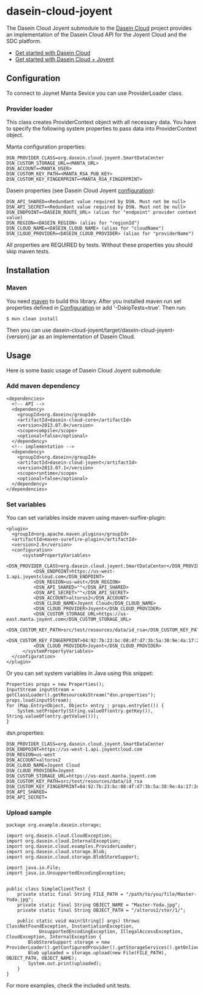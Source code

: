 dasein-cloud-joyent
===================

The Dasein Cloud Joyent submodule to the [Dasein Cloud](https://github.com/greese/dasein-cloud) project provides
an implementation of the Dasein Cloud API for the Joyent Cloud and the SDC platform.

* [Get started with Dasein Cloud](https://github.com/greese/dasein-cloud)
* [Get started with Dasein Cloud + Joyent](https://github.com/greese/dasein-cloud-joyent/wiki)

Configuration
-------------------

To connect to Joynet Manta Sevice you can use ProviderLoader class.

### Provider loader

This class creates ProviderContext object with all necessary data. You have to specify the following system properties to
pass data into ProviderContext object.

Manta configuration properties:

    DSN_PROVIDER_CLASS=org.dasein.cloud.joyent.SmartDataCenter
    DSN_CUSTOM_STORAGE_URL=<MANTA_URL>
    DSN_ACCOUNT=<MANTA_USER>
    DSN_CUSTOM_KEY_PATH=<MANTA_RSA_PUB_KEY>
    DSN_CUSTOM_KEY_FINGERPRINT=<MANTA_RSA_FINGERPRINT>

Dasein properties (see Dasein Cloud Joyent [configuration](https://github.com/greese/dasein-cloud-joyent/wiki/Configuration)):

    DSN_API_SHARED=<Redundant value required by DSN. Must not be null>
    DSN_API_SECRET=<Redundant value required by DSN. Must not be null>
    DSN_ENDPOINT=<DASEIN_ROUTE_URL> (alias for "endpoint" provider context value)
    DSN_REGION=<DASEIN_REGION> (alias for "regionId")
    DSN_CLOUD_NAME=<DASEIN_CLOUD_NAME> (alias for "cloudName")
    DSN_CLOUD_PROVIDER=<DASEIN_CLOUD_PROVIDER> (alias for "providerName")

All properties are REQUIRED by tests. Without these properties you should skip maven tests.

Installation
-------------------

### Maven

You need [maven](https://maven.apache.org/) to build this library. After you installed maven run set properties defined
in [Configuration](#configuration) or add '-DskipTests=true'. Then run:

    $ mvn clean install

Then you can use dasein-cloud-joyent/target/dasein-cloud-joyent-{version}.jar as an implementation of Dasein Cloud.

Usage
-------------------

Here is some basic usage of Dasein Cloud Joyent submodule:

### Add maven dependency

    <dependencies>
      <!-- API -->
      <dependency>
        <groupId>org.dasein</groupId>
        <artifactId>dasein-cloud-core</artifactId>
        <version>2013.07.0</version>
        <scope>compile</scope>
        <optional>false</optional>
      </dependency>
      <!-- implementation -->
      <dependency>
        <groupId>org.dasein</groupId>
        <artifactId>dasein-cloud-joyent</artifactId>
        <version>2013.07.1</version>
        <scope>runtime</scope>
        <optional>false</optional>
      </dependency>
    </dependencies>

### Set variables

You can set variables inside maven using maven-surfire-plugin:

    <plugin>
      <groupId>org.apache.maven.plugins</groupId>
      <artifactId>maven-surefire-plugin</artifactId>
      <version>2.6</version>
      <configuration>
          <systemPropertyVariables>
              <DSN_PROVIDER_CLASS>org.dasein.cloud.joyent.SmartDataCenter</DSN_PROVIDER_CLASS>
              <DSN_ENDPOINT>https://us-west-1.api.joyentcloud.com</DSN_ENDPOINT>
              <DSN_REGION>us-west</DSN_REGION>
              <DSN_API_SHARED>""</DSN_API_SHARED>
              <DSN_API_SECRET>""</DSN_API_SECRET>
              <DSN_ACCOUNT>altoros2</DSN_ACCOUNT>
              <DSN_CLOUD_NAME>Joyent Cloud</DSN_CLOUD_NAME>
              <DSN_CLOUD_PROVIDER>Joyent</DSN_CLOUD_PROVIDER>
              <DSN_CUSTOM_STORAGE_URL>https://us-east.manta.joyent.com</DSN_CUSTOM_STORAGE_URL>
              <DSN_CUSTOM_KEY_PATH>src/test/resources/data/id_rsa</DSN_CUSTOM_KEY_PATH>
              <DSN_CUSTOM_KEY_FINGERPRINT>04:92:7b:23:bc:08:4f:d7:3b:5a:38:9e:4a:17:2e:df</DSN_CUSTOM_KEY_FINGERPRINT>
              <DSN_CLOUD_PROVIDER>Joyent</DSN_CLOUD_PROVIDER>
          </systemPropertyVariables>
      </configuration>
    </plugin>

Or you can set system variables in Java using this snippet:

    Properties props = new Properties();
    InputStream inputStream = getClassLoader().getResourceAsStream("dsn.properties");
    props.load(inputStream);
    for (Map.Entry<Object, Object> entry : props.entrySet()) {
        System.setProperty(String.valueOf(entry.getKey()), String.valueOf(entry.getValue()));
    }

dsn.properties:

    DSN_PROVIDER_CLASS=org.dasein.cloud.joyent.SmartDataCenter
    DSN_ENDPOINT=https://us-west-1.api.joyentcloud.com
    DSN_REGION=us-west
    DSN_ACCOUNT=altoros2
    DSN_CLOUD_NAME=Joyent Cloud
    DSN_CLOUD_PROVIDER=Joyent
    DSN_CUSTOM_STORAGE_URL=https://us-east.manta.joyent.com
    DSN_CUSTOM_KEY_PATH=src/test/resources/data/id_rsa
    DSN_CUSTOM_KEY_FINGERPRINT=04:92:7b:23:bc:08:4f:d7:3b:5a:38:9e:4a:17:2e:df
    DSN_API_SHARED=
    DSN_API_SECRET=

### Upload sample

    package org.example.dasein.storage;

    import org.dasein.cloud.CloudException;
    import org.dasein.cloud.InternalException;
    import org.dasein.cloud.examples.ProviderLoader;
    import org.dasein.cloud.storage.Blob;
    import org.dasein.cloud.storage.BlobStoreSupport;

    import java.io.File;
    import java.io.UnsupportedEncodingException;


    public class SimpleClientTest {
        private static final String FILE_PATH = "/path/to/you/file/Master-Yoda.jpg";
        private static final String OBJECT_NAME = "Master-Yoda.jpg";
        private static final String OBJECT_PATH = "/altoros2/stor/1/";

        public static void main(String[] args) throws ClassNotFoundException, InstantiationException,
                UnsupportedEncodingException, IllegalAccessException, CloudException, InternalException {
            BlobStoreSupport storage = new ProviderLoader().getConfiguredProvider().getStorageServices().getOnlineStorageSupport();
            Blob uploaded = storage.upload(new File(FILE_PATH), OBJECT_PATH, OBJECT_NAME);
            System.out.print(uploaded);
        }
    }

For more examples, check the included unit tests.
